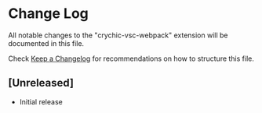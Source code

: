 # Change Log

All notable changes to the "crychic-vsc-webpack" extension will be documented in this file.

Check [Keep a Changelog](http://keepachangelog.com/) for recommendations on how to structure this file.

## [Unreleased]

- Initial release